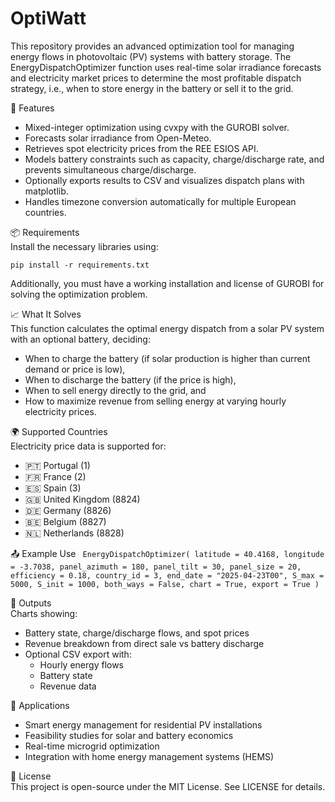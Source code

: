 # OptiWatt
This repository provides an advanced optimization tool for managing energy flows in photovoltaic (PV) systems with battery storage. The EnergyDispatchOptimizer function uses real-time solar irradiance forecasts and electricity market prices to determine the most profitable dispatch strategy, i.e., when to store energy in the battery or sell it to the grid.

🚀 Features <br>
- Mixed-integer optimization using cvxpy with the GUROBI solver.
- Forecasts solar irradiance from Open-Meteo.
- Retrieves spot electricity prices from the REE ESIOS API.
- Models battery constraints such as capacity, charge/discharge rate, and prevents simultaneous charge/discharge.
- Optionally exports results to CSV and visualizes dispatch plans with matplotlib.
- Handles timezone conversion automatically for multiple European countries.

📦 Requirements <br>
Install the necessary libraries using:

`pip install -r requirements.txt`

Additionally, you must have a working installation and license of GUROBI for solving the optimization problem.

📈 What It Solves <br>
This function calculates the optimal energy dispatch from a solar PV system with an optional battery, deciding:

- When to charge the battery (if solar production is higher than current demand or price is low),
- When to discharge the battery (if the price is high),
- When to sell energy directly to the grid, and
- How to maximize revenue from selling energy at varying hourly electricity prices.

🌍 Supported Countries <br>
Electricity price data is supported for:

- 🇵🇹 Portugal (1)
- 🇫🇷 France (2)
- 🇪🇸 Spain (3)
- 🇬🇧 United Kingdom (8824)
- 🇩🇪 Germany (8826)
- 🇧🇪 Belgium (8827)
- 🇳🇱 Netherlands (8828)

📤 Example Use
`
EnergyDispatchOptimizer(
    latitude = 40.4168,
    longitude = -3.7038,
    panel_azimuth = 180,
    panel_tilt = 30,
    panel_size = 20,
    efficiency = 0.18,
    country_id = 3,
    end_date = "2025-04-23T00",
    S_max = 5000,
    S_init = 1000,
    both_ways = False,
    chart = True,
    export = True
)`

📁 Outputs <br>
Charts showing:
- Battery state, charge/discharge flows, and spot prices
- Revenue breakdown from direct sale vs battery discharge
- Optional CSV export with:
    - Hourly energy flows
    - Battery state
    - Revenue data

🧠 Applications <br>
- Smart energy management for residential PV installations
- Feasibility studies for solar and battery economics
- Real-time microgrid optimization
- Integration with home energy management systems (HEMS)

📝 License <br>
This project is open-source under the MIT License. See LICENSE for details.

